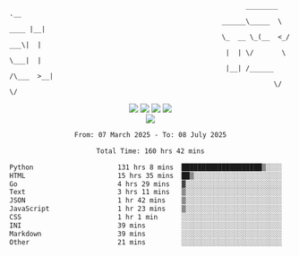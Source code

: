 ```
                                                           ________        .__ 
                                                     ______\_____  \  ____ |__|
                                                     \_  __ \_(__  <_/ ___\|  |
                                                      |  | \/       \  \___|  |
                                                      |__| /______  /\___  >__|
                                                                  \/     \/    
```

<div align="center">
  <img src="https://komarev.com/ghpvc/?username=r3ci&label=Profile%20views&color=000000&style=for-the-badge"/>
  <img src="https://img.shields.io/github/followers/R3CI?color=black&style=for-the-badge&logo=github&label=Follows"/>
  <img src="https://img.shields.io/github/stars/R3CI?color=black&style=for-the-badge&logo=github&label=Stars"/>
 
  <img src="https://github-widgetbox.vercel.app/api/profile?username=R3CI&data=followers,repositories,stars,commits&theme=rgb">
  <br>

  <img src="https://github-widgetbox.vercel.app/api/skills?languages=python,go,json&theme=rgb&includeNames=true">
  <br>
  
</p>

<!--START_SECTION:waka-->

```txt
From: 07 March 2025 - To: 08 July 2025

Total Time: 160 hrs 42 mins

Python                     131 hrs 8 mins  ████████████████████▒░░░░   81.42 %
HTML                       15 hrs 35 mins  ██▒░░░░░░░░░░░░░░░░░░░░░░   09.68 %
Go                         4 hrs 29 mins   ▓░░░░░░░░░░░░░░░░░░░░░░░░   02.79 %
Text                       3 hrs 11 mins   ▒░░░░░░░░░░░░░░░░░░░░░░░░   01.98 %
JSON                       1 hr 42 mins    ▒░░░░░░░░░░░░░░░░░░░░░░░░   01.07 %
JavaScript                 1 hr 23 mins    ▒░░░░░░░░░░░░░░░░░░░░░░░░   00.86 %
CSS                        1 hr 1 min      ░░░░░░░░░░░░░░░░░░░░░░░░░   00.64 %
INI                        39 mins         ░░░░░░░░░░░░░░░░░░░░░░░░░   00.41 %
Markdown                   39 mins         ░░░░░░░░░░░░░░░░░░░░░░░░░   00.41 %
Other                      21 mins         ░░░░░░░░░░░░░░░░░░░░░░░░░   00.23 %
```

<!--END_SECTION:waka-->
